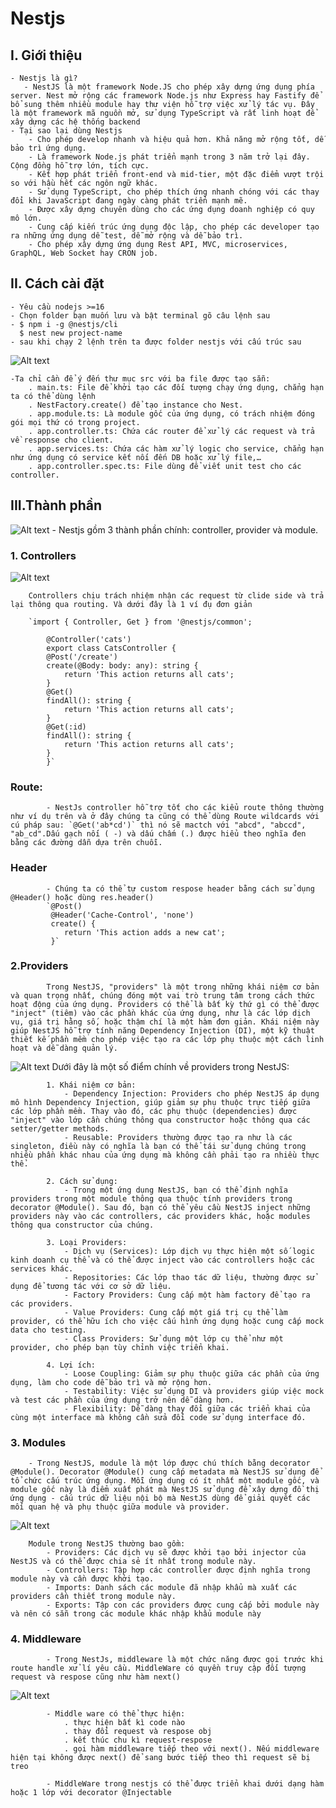 # Nestjs

## I. Giới thiệu
    - Nestjs là gì? 
       - NestJS là một framework Node.JS cho phép xây dựng ứng dụng phía server. Nest mở rộng các framework Node.js như Express hay Fastify để bổ sung thêm nhiều module hay thư viện hỗ trợ việc xử lý tác vụ. Đây là một framework mã nguồn mở, sử dụng TypeScript và rất linh hoạt để xây dựng các hệ thống backend
    - Tại sao lại dùng Nestjs
        - Cho phép develop nhanh và hiệu quả hơn. Khả năng mở rộng tốt, dễ bảo trì ứng dụng.
        - Là framework Node.js phát triển mạnh trong 3 năm trở lại đây. Cộng đồng hỗ trợ lớn, tích cực.
        - Kết hợp phát triển front-end và mid-tier, một đặc điểm vượt trội so với hầu hết các ngôn ngữ khác.
        - Sử dụng TypeScript, cho phép thích ứng nhanh chóng với các thay đổi khi JavaScript đang ngày càng phát triển mạnh mẽ.
        - Được xây dựng chuyên dùng cho các ứng dụng doanh nghiệp có quy mô lớn.
        - Cung cấp kiến trúc ứng dụng độc lập, cho phép các developer tạo ra những ứng dụng dễ test, dễ mở rộng và dễ bảo trì.
        - Cho phép xây dựng ứng dụng Rest API, MVC, microservices, GraphQL, Web Socket hay CRON job.
## II. Cách cài đặt
    - Yêu cầu nodejs >=16
    - Chọn folder bạn muốn lưu và bật terminal gõ câu lệnh sau
    - $ npm i -g @nestjs/cli
      $ nest new project-name
    - sau khi chạy 2 lệnh trên ta được folder nestjs với cấu trúc sau
![Alt text](image.png)

    -Ta chỉ cần để ý đến thư mục src với ba file được tạo sẵn:
        . main.ts: File để khởi tạo các đối tượng chạy ứng dụng, chẳng hạn ta có thể dùng lệnh
        . NestFactory.create() để tạo instance cho Nest.
        . app.module.ts: Là module gốc của ứng dụng, có trách nhiệm đóng gói mọi thứ có trong project.
        . app.controller.ts: Chứa các router để xử lý các request và trả về response cho client.
        . app.services.ts: Chứa các hàm xử lý logic cho service, chẳng hạn như ứng dụng có service kết nối đến DB hoặc xử lý file,…
        . app.controller.spec.ts: File dùng để viết unit test cho các controller.
## III.Thành phần
![Alt text](overview.png)
    - Nestjs gồm 3 thành phần chính: controller, provider và module.
###     1. Controllers
![Alt text](controller.png)

        Controllers chịu trách nhiệm nhận các request từ clide side và trả lại thông qua routing. Và dưới đây là 1 ví đụ đơn giản

        `import { Controller, Get } from '@nestjs/common';

            @Controller('cats')
            export class CatsController {
            @Post('/create')
            create(@Body: body: any): string {
                return 'This action returns all cats';
            }
            @Get()
            findAll(): string {
                return 'This action returns all cats';
            }
            @Get(:id)
            findAll(): string {
                return 'This action returns all cats';
            }
            }`
###     Route:

            - NestJs controller hỗ trợ tốt cho các kiểu route thông thường như ví dụ trên và ở đây chúng ta cũng có thể dùng Route wildcards với cú pháp sau: `@Get('ab*cd')` thì nó sẽ mactch với "abcd", "abccd", "ab_cd".Dấu gạch nối ( -) và dấu chấm (.) được hiểu theo nghĩa đen bằng các đường dẫn dựa trên chuỗi.
###     Header

            - Chúng ta có thể tự custom respose header bằng cách sử dụng @Header() hoặc dùng res.header()
            `@Post()
             @Header('Cache-Control', 'none')
             create() {
                return 'This action adds a new cat';
             }`

###     2.Providers

            Trong NestJS, "providers" là một trong những khái niệm cơ bản và quan trọng nhất, chúng đóng một vai trò trung tâm trong cách thức hoạt động của ứng dụng. Providers có thể là bất kỳ thứ gì có thể được "inject" (tiêm) vào các phần khác của ứng dụng, như là các lớp dịch vụ, giá trị hằng số, hoặc thậm chí là một hàm đơn giản. Khái niệm này giúp NestJS hỗ trợ tính năng Dependency Injection (DI), một kỹ thuật thiết kế phần mềm cho phép việc tạo ra các lớp phụ thuộc một cách linh hoạt và dễ dàng quản lý.
![Alt text](provider.png)
            Dưới đây là một số điểm chính về providers trong NestJS:

            1. Khái niệm cơ bản:
                - Dependency Injection: Providers cho phép NestJS áp dụng mô hình Dependency Injection, giúp giảm sự phụ thuộc trực tiếp giữa các lớp phần mềm. Thay vào đó, các phụ thuộc (dependencies) được "inject" vào lớp cần chúng thông qua constructor hoặc thông qua các setter/getter methods.
                - Reusable: Providers thường được tạo ra như là các singleton, điều này có nghĩa là bạn có thể tái sử dụng chúng trong nhiều phần khác nhau của ứng dụng mà không cần phải tạo ra nhiều thực thể.

            2. Cách sử dụng:
                - Trong một ứng dụng NestJS, bạn có thể định nghĩa providers trong một module thông qua thuộc tính providers trong decorator @Module(). Sau đó, bạn có thể yêu cầu NestJS inject những providers này vào các controllers, các providers khác, hoặc modules thông qua constructor của chúng.

            3. Loại Providers:
                - Dịch vụ (Services): Lớp dịch vụ thực hiện một số logic kinh doanh cụ thể và có thể được inject vào các controllers hoặc các services khác.
                - Repositories: Các lớp thao tác dữ liệu, thường được sử dụng để tương tác với cơ sở dữ liệu.
                - Factory Providers: Cung cấp một hàm factory để tạo ra các providers.
                - Value Providers: Cung cấp một giá trị cụ thể làm provider, có thể hữu ích cho việc cấu hình ứng dụng hoặc cung cấp mock data cho testing.
                - Class Providers: Sử dụng một lớp cụ thể như một provider, cho phép bạn tùy chỉnh việc triển khai.

            4. Lợi ích:
                - Loose Coupling: Giảm sự phụ thuộc giữa các phần của ứng dụng, làm cho code dễ bảo trì và mở rộng hơn.
                - Testability: Việc sử dụng DI và providers giúp việc mock và test các phần của ứng dụng trở nên dễ dàng hơn.
                - Flexibility: Dễ dàng thay đổi giữa các triển khai của cùng một interface mà không cần sửa đổi code sử dụng interface đó.

###     3. Modules

        - Trong NestJS, module là một lớp được chú thích bằng decorator @Module(). Decorator @Module() cung cấp metadata mà NestJS sử dụng để tổ chức cấu trúc ứng dụng. Mỗi ứng dụng có ít nhất một module gốc, và module gốc này là điểm xuất phát mà NestJS sử dụng để xây dựng đồ thị ứng dụng - cấu trúc dữ liệu nội bộ mà NestJS dùng để giải quyết các mối quan hệ và phụ thuộc giữa module và provider.
![Alt text](modules.png)

        Module trong NestJS thường bao gồm:
            - Providers: Các dịch vụ sẽ được khởi tạo bởi injector của NestJS và có thể được chia sẻ ít nhất trong module này.
            - Controllers: Tập hợp các controller được định nghĩa trong module này và cần được khởi tạo.
            - Imports: Danh sách các module đã nhập khẩu mà xuất các providers cần thiết trong module này.
            - Exports: Tập con các providers được cung cấp bởi module này và nên có sẵn trong các module khác nhập khẩu module này
###     4. Middleware

            - Trong NestJs, middleware là một chức năng được gọi trước khi route handle xử lí yêu cầu. MiddleWare có quyền truy cập đối tượng request và respose cũng như hàm next()
![Alt text](middleWare.png)
            
            - Middle ware có thể thực hiện:
                . thực hiện bất kì code nào
                . thay đổi request và respose obj
                . kết thúc chu kì request-respose
                . gọi hàm middleware tiếp theo với next(). Nếu middleware hiện tại không được next() để sang bước tiếp theo thì request sẽ bị treo

            - MiddleWare trong nestjs có thể được triển khai dưới dạng hàm hoặc 1 lớp với decorator @Injectable






